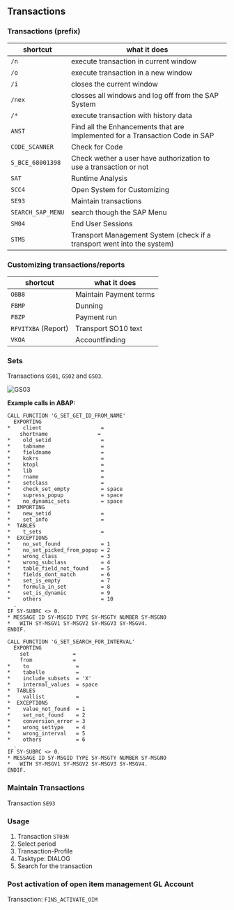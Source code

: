 ## Transactions

### Transactions (prefix)

| shortcut          | what it does                                                                 |
| ----------------- | ---------------------------------------------------------------------------- |
| `/n`              | execute transaction in current window                                        |
| `/o`              | execute transaction in a new window                                          |
| `/i`              | closes the current window                                                    |
| `/nex`            | closses all windows and log off from the SAP System                          |
| `/*`              | execute transaction with history data                                        |
| `ANST`            | Find all the Enhancements that are Implemented for a Transaction Code in SAP |
| `CODE_SCANNER`    | Check for Code                                                               |
| `S_BCE_68001398`  | Check wether a user have authorization to use a transaction or not           |
| `SAT`             | Runtime Analysis                                                             |
| `SCC4`            | Open System for Customizing                                                  |
| `SE93`            | Maintain transactions                                                        |
| `SEARCH_SAP_MENU` | search though the SAP Menu                                                   |
| `SM04`            | End User Sessions                                                            |
| `STMS`            | Transport Management System (check if a transport went into the system)      |

### Customizing transactions/reports

| shortcut            | what it does           |
| ------------------- | ---------------------- |
| `OBB8`              | Maintain Payment terms |
| `FBMP`              | Dunning                |
| `FBZP`              | Payment run            |
| `RFVITXBA` (Report) | Transport SO10 text    |
| `VKOA`              | Accountfinding         |

### Sets

Transactions `GS01`, `GS02` and `GS03`.

![GS03](https://user-images.githubusercontent.com/30869493/169770738-bdf044b8-680b-446e-a907-32b399d7a5b4.png)

**Example calls in ABAP:**

```abap
CALL FUNCTION 'G_SET_GET_ID_FROM_NAME'
  EXPORTING
*    client                   =
    shortname                =
*    old_setid                =
*    tabname                  =
*    fieldname                =
*    kokrs                    =
*    ktopl                    =
*    lib                      =
*    rname                    =
*    setclass                 =
*    check_set_empty          = space
*    supress_popup            = space
*    no_dynamic_sets          = space
*  IMPORTING
*    new_setid                =
*    set_info                 =
*  TABLES
*    t_sets                   =
*  EXCEPTIONS
*    no_set_found             = 1
*    no_set_picked_from_popup = 2
*    wrong_class              = 3
*    wrong_subclass           = 4
*    table_field_not_found    = 5
*    fields_dont_match        = 6
*    set_is_empty             = 7
*    formula_in_set           = 8
*    set_is_dynamic           = 9
*    others                   = 10
  .
IF SY-SUBRC <> 0.
* MESSAGE ID SY-MSGID TYPE SY-MSGTY NUMBER SY-MSGNO
*   WITH SY-MSGV1 SY-MSGV2 SY-MSGV3 SY-MSGV4.
ENDIF.
```

```abap
CALL FUNCTION 'G_SET_SEARCH_FOR_INTERVAL'
  EXPORTING
    set              =
    from             =
*    to               =
*    tabelle          =
*    include_subsets  = 'X'
*    internal_values  = space
*  TABLES
*    vallist          =
*  EXCEPTIONS
*    value_not_found  = 1
*    set_not_found    = 2
*    conversion_error = 3
*    wrong_settype    = 4
*    wrong_interval   = 5
*    others           = 6
  .
IF SY-SUBRC <> 0.
* MESSAGE ID SY-MSGID TYPE SY-MSGTY NUMBER SY-MSGNO
*   WITH SY-MSGV1 SY-MSGV2 SY-MSGV3 SY-MSGV4.
ENDIF.
```

### Maintain Transactions

Transaction `SE93`

### Usage

1. Transaction `ST03N`
2. Select period
3. Transaction-Profile
4. Tasktype: DIALOG
5. Search for the transaction

### Post activation of open item management GL Account

Transaction: `FINS_ACTIVATE_OIM`
